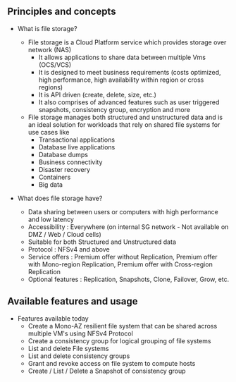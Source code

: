 ## Principles and concepts

* What is file storage?
    * File storage is a Cloud Platform service which provides storage over network (NAS)
        * It allows applications to share data between multiple Vms (OCS/VCS)
        * It is designed to meet business requirements (costs optimized, high performance, high availability within region or cross regions)
        * It is API driven (create, delete, size, etc.)
        * It also comprises of advanced features such as user triggered snapshots, consistency group, encryption and more
    * File storage manages both structured and unstructured data and is an ideal solution for workloads that rely on shared file systems for use cases like
        * Transactional applications
        * Database live applications
        * Database dumps
        * Business connectivity
        * Disaster recovery
        * Containers
        * Big data

* What does file storage have?
    * Data sharing between users or computers with high performance and low latency
    * Accessibility : Everywhere (on internal SG network - Not available on DMZ / Web / Cloud cells)
    * Suitable for both Structured and Unstructured data
    * Protocol : NFSv4 and above
    * Service offers : Premium offer without Replication, Premium offer with Mono-region Replication, Premium offer with Cross-region Replication 
    * Optional features : Replication, Snapshots, Clone, Failover, Grow, etc.

## Available features and usage

* Features available today
    * Create a Mono-AZ resilient file system that can be shared across multiple VM's using NFSv4 Protocol
    * Create a consistency group for logical grouping of file systems
    * List and delete File systems
    * List and delete consistency groups
    * Grant and revoke access on file system to compute hosts
    * Create / List / Delete a Snapshot of consistency group